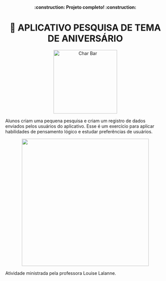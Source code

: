 <h4 align="center"> 
    :construction:  Projeto completo!  :construction:
</h4>
<h1 align="center">🍰 APLICATIVO PESQUISA DE TEMA DE ANIVERSÁRIO</h1>

<p align="center">
  <img src="https://user-images.githubusercontent.com/100588945/160302622-b2661fc1-9957-4318-9f61-291797f39003.gif" alt="Char Bar" width="200px">
</p>

Alunos criam uma pequena pesquisa e criam um registro de dados enviados pelos usuários do aplicativo. Esse é um exercício para aplicar habilidades de pensamento lógico e estudar preferências de usuários.

<p align="center">
  <img src="https://user-images.githubusercontent.com/100588945/160302607-e77909b7-62e1-4417-8d14-aa6387e8c4b7.gif" width="400px">
</p>

Atividade ministrada pela professora Louise Lalanne.
